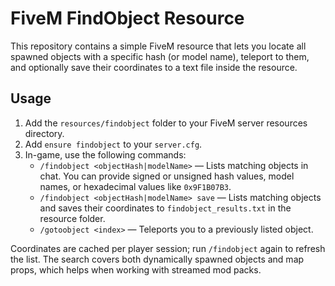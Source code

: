 # FiveM FindObject Resource

This repository contains a simple FiveM resource that lets you locate all spawned objects with a specific hash (or model name), teleport to them, and optionally save their coordinates to a text file inside the resource.

## Usage

1. Add the `resources/findobject` folder to your FiveM server resources directory.
2. Add `ensure findobject` to your `server.cfg`.
3. In-game, use the following commands:
   - `/findobject <objectHash|modelName>` — Lists matching objects in chat. You can provide signed or unsigned hash values, model names, or hexadecimal values like `0x9F1B07B3`.
   - `/findobject <objectHash|modelName> save` — Lists matching objects and saves their coordinates to `findobject_results.txt` in the resource folder.
   - `/gotoobject <index>` — Teleports you to a previously listed object.

Coordinates are cached per player session; run `/findobject` again to refresh the list.
The search covers both dynamically spawned objects and map props, which helps when working with streamed mod packs.
